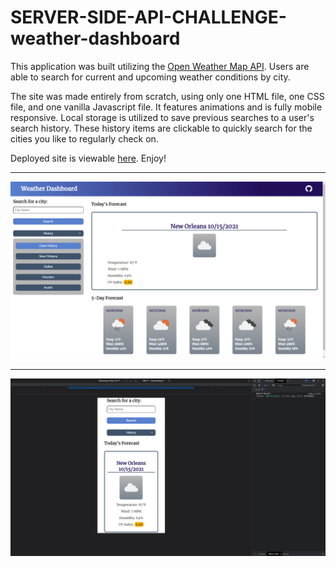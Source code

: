 # SERVER-SIDE-API-CHALLENGE-weather-dashboard

This application was built utilizing the <a href="https://openweathermap.org/" target="_blank">Open Weather Map API</a>. Users are able to search for current and upcoming weather conditions by city.

The site was made entirely from scratch, using only one HTML file, one CSS file, and one vanilla Javascript file. It features animations and is fully mobile responsive. Local storage is utilized to save previous searches to a user's search history. These history items are clickable to quickly search for the cities you like to regularly check on.

Deployed site is viewable <a href="https://michael-rodriguez22.github.io/SERVER-SIDE-API-CHALLENGE-weather-dashboard/" target="_blank">here</a>. Enjoy!

---

<img src="./assets/images/screenshot.png">

---

<img src="./assets/images/mobile-screenshot.png">
